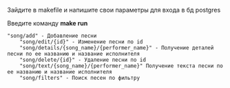 Зайдите в makefile и напишите свои параметры для входа в бд postgres 

Введите команду **make run**

    "song/add" - Добавление песни
		"song/edit/{id}" - Изменение песни по id 
		"song/details/{song_name}/{performer_name}" - Получение деталей песни по ее названию и название исполнителя
		"song/delete/{id}" - Удаление песни по id 
		"song/text/{song_name}/{performer_name}" Получение текста песни по ее названию и название исполнителя
		"song/filters" - Поиск песен по фильтру 
